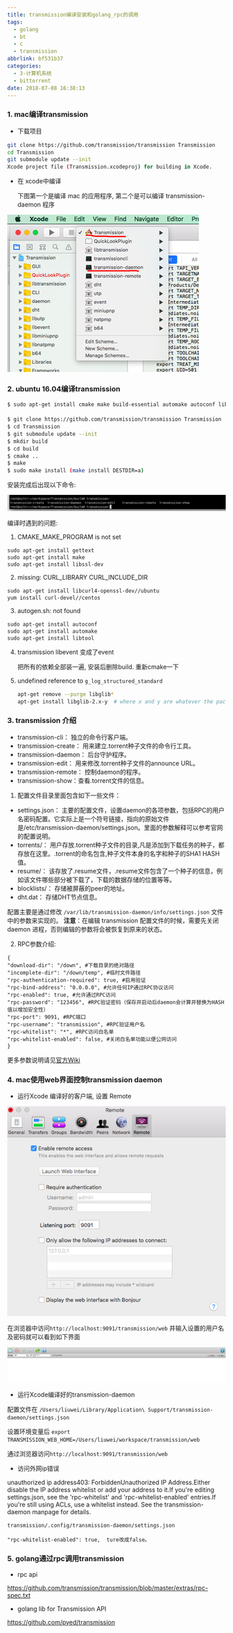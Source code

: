 ```yaml
---
title: transmission编译安装和golang_rpc的调用
tags:
  - golang
  - bt
  - c
  - transmission
abbrlink: bf531b37
categories:
  - 3-计算机系统
  - bittorrent
date: 2018-07-08 16:38:13
---
```


### 1. mac编译transmission

+ 下载项目

```bash
git clone https://github.com/transmission/transmission Transmission
cd Transmission
git submodule update --init
Xcode project file (Transmission.xcodeproj) for building in Xcode. 
```



+ 在 xcode中编译

  下图第一个是编译 mac 的应用程序,  第二个是可以编译 transmission-daemon 程序

![1](transmission/1.png)

<!-- more -->



### 2. ubuntu 16.04编译transmission

```bash
$ sudo apt-get install cmake make build-essential automake autoconf libtool pkg-config intltool libcurl4-openssl-dev libglib2.0-dev libevent-dev libminiupnpc-dev libgtk-3-dev libappindicator3-dev gettext libssl-dev

$ git clone https://github.com/transmission/transmission Transmission
$ cd Transmission
$ git submodule update --init
$ mkdir build
$ cd build
$ cmake ..
$ make
$ sudo make install (make install DESTDIR=a)
```

安装完成后出现以下命令:

![2](transmission/2.png)



编译时遇到的问题:

1. CMAKE_MAKE_PROGRAM is not set

```
sudo apt-get install gettext
sudo apt-get install make 
sudo apt-get install libssl-dev
```

2. missing: CURL_LIBRARY CURL_INCLUDE_DIR

```
sudo apt-get install libcurl4-openssl-dev//ubuntu
yum install curl-devel//centos
```

3. autogen.sh: not found

```
sudo apt-get install autoconf
sudo apt-get install automake
sudo apt-get install libtool
```

4. transmission libevent 变成了event

   把所有的依赖全部装一遍, 安装后删除build. 重新cmake一下

5. undefined reference to `g_log_structured_standard`

   ```bash
   apt-get remove --purge libglib*
   apt-get install libglib-2.x-y  # where x and y are whatever the package version says.
   ```

   



### 3. transmission 介绍

- transmission-cli： 独立的命令行客户端。
- transmission-create： 用来建立.torrent种子文件的命令行工具。
- transmission-daemon： 后台守护程序。
- transmission-edit： 用来修改.torrent种子文件的announce URL。
- transmission-remote： 控制daemon的程序。
- transmission-show：查看.torrent文件的信息。



1. 配置文件目录里面包含如下一些文件：

- settings.json： 主要的配置文件，设置daemon的各项参数，包括RPC的用户名密码配置。它实际上是一个符号链接，指向的原始文件是/etc/transmission-daemon/settings.json。里面的参数解释可以参考官网的配置说明。
- torrents/： 用户存放.torrent种子文件的目录,凡是添加到下载任务的种子，都存放在这里。.torrent的命名包含,种子文件本身的名字和种子的SHA1 HASH值。
- resume/： 该存放了.resume文件，.resume文件包含了一个种子的信息，例如该文件哪些部分被下载了，下载的数据存储的位置等等。
- blocklists/： 存储被屏蔽的peer的地址。
- dht.dat： 存储DHT节点信息。



配置主要是通过修改 `/var/lib/transmission-daemon/info/settings.json` 文件中的参数来实现的。 **注意**：在编辑 transmission 配置文件的时候，需要先关闭 daemon 进程，否则编辑的参数将会被恢复到原来的状态。



2. RPC参数介绍: 

```
{
"download-dir": "/down", #下载目录的绝对路径
"incomplete-dir": "/down/temp", #临时文件路径
"rpc-authentication-required": true, #启用验证
"rpc-bind-address": "0.0.0.0", #允许任何IP通过RPC协议访问
"rpc-enabled": true, #允许通过RPC访问
"rpc-password": "123456", #RPC验证密码（保存并启动后daemon会计算并替换为HASH值以增加安全性）
"rpc-port": 9091, #RPC端口
"rpc-username": "transmission", #RPC验证用户名
"rpc-whitelist": "*", #RPC访问白名单
"rpc-whitelist-enabled": false, #关闭白名单功能以便公网访问
}
```

更多参数说明请见[官方Wiki](https://github.com/transmission/transmission/wiki/Editing-Configuration-Files)



### 4. mac使用web界面控制transmission daemon



+ 运行Xcode 编译好的客户端, 设置 Remote



![2](transmission/3.png)





在浏览器中访问`http://localhost:9091/transmission/web` 并输入设置的用户名及密码就可以看到如下界面

![2](transmission/4.png)

+ 运行Xcode编译好的transmission-daemon

 

配置文件在 `/Users/liuwei/Library/Application\ Support/transmission-daemon/settings.json` 

设置环境变量后 `export TRANSMISSION_WEB_HOME=/Users/liuwei/workspace/transmission/web`

通过浏览器访问`http://localhost:9091/transmission/web`



+ 访问外网ip错误

unauthorized ip address403: ForbiddenUnauthorized IP Address.Either disable the IP address whitelist or add your address to it.If you're editing settings.json, see the 'rpc-whitelist' and 'rpc-whitelist-enabled' entries.If you're still using ACLs, use a whitelist instead. See the transmission-daemon manpage for details.



```
transmission/.config/transmission-daemon/settings.json  

"rpc-whitelist-enabled": true,  ture改成false。
```



### 5. golang通过rpc调用transmission



+ rpc api

https://github.com/transmission/transmission/blob/master/extras/rpc-spec.txt

+ golang lib for Transmission API

https://github.com/pyed/transmission